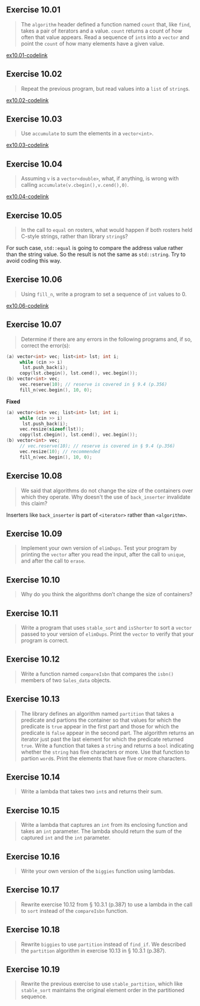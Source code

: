 ## Exercise 10.01

> The `algorithm` header defined a function named `count` that, like `find`, takes a pair of iterators and a value. `count` returns a count of how often that value appears. Read a sequence of `int`s into a `vector` and point the `count` of how many elements have a given value.

[ex10.01-codelink](exercise10.01.cpp)

## Exercise 10.02

> Repeat the previous program, but read values into a `list` of `string`s.

[ex10.02-codelink](exercise10.02.cpp)

## Exercise 10.03

> Use `accumulate` to sum the elements in a `vector<int>`.

[ex10.03-codelink](exercise10.03.cpp)

## Exercise 10.04

> Assuming `v` is a `vector<double>`, what, if anything, is wrong with calling `accumulate(v.cbegin(),v.cend(),0)`.

[ex10.04-codelink](exercise10.04.cpp)

## Exercise 10.05

> In the call to `equal` on rosters, what would happen if both rosters held C-style strings, rather than library `string`s?

For such case, `std::equal` is going to compare the address value rather than the string value. So the result is not the same as `std::string`. Try to avoid coding this way.

## Exercise 10.06

> Using `fill_n`, write a program to set a sequence of `int` values to 0.

[ex10.06-codelink](exercise10.06.cpp)

## Exercise 10.07

> Determine if there are any errors in the following programs and, if so, correct the error(s):

```cpp
(a) vector<int> vec; list<int> lst; int i;
     while (cin >> i)
      lst.push_back(i); 
     copy(lst.cbegin(), lst.cend(), vec.begin());
(b) vector<int> vec;
     vec.reserve(10); // reserve is covered in § 9.4 (p.356)
     fill_n(vec.begin(), 10, 0);
```
**Fixed**
```cpp
(a) vector<int> vec; list<int> lst; int i;
     while (cin >> i)
      lst.push_back(i);
     vec.resize(sizeof(lst));
     copy(lst.cbegin(), lst.cend(), vec.begin());
(b) vector<int> vec;
     // vec.reserve(10); // reserve is covered in § 9.4 (p.356)
     vec.resize(10); // recommended
     fill_n(vec.begin(), 10, 0);
```

## Exercise 10.08

> We said that algorithms do not change the size of the containers over which they operate. Why doesn't the use of `back_inserter` invalidate this claim?

Inserters like `back_inserter` is part of `<iterator>` rather than `<algorithm>`.

## Exercise 10.09

> Implement your own version of `elimDups`. Test your program by printing the `vector` after you read the input, after the call to `unique`, and after the call to `erase`.



## Exercise 10.10

> Why do you think the algorithms don’t change the size of containers?

## Exercise 10.11

> Write a program that uses `stable_sort` and `isShorter` to sort a `vector` passed to your version of `elimDups`. Print the `vector` to verify that your program is correct.

## Exercise 10.12

> Write a function named `compareIsbn` that compares the `isbn()` members of two `Sales_data` objects.

## Exercise 10.13

> The library defines an algorithm named `partition` that takes a predicate and partions the container so that values for which the predicate is `true` appear in the first part and those for which the predicate is `false` appear in the second part. The algorithm returns an iterator just past the last element for which the predicate returned `true`. Write a function that takes a `string` and returns a `bool` indicating whether the `string` has five characters or more. Use that function to partion `word`s. Print the elements that have five or more characters.

## Exercise 10.14

> Write a lambda that takes two `int`s and returns their sum.

## Exercise 10.15

> Write a lambda that captures an `int` from its enclosing function and takes an `int` parameter. The lambda should return the sum of the captured `int` and the `int` parameter.

## Exercise 10.16

> Write your own version of the `biggies` function using lambdas.

## Exercise 10.17

> Rewrite exercise 10.12 from § 10.3.1 (p.387) to use a lambda in the call to `sort` instead of the `compareIsbn` function.

## Exercise 10.18

> Rewrite `biggies` to use `partition` instead of `find_if`. We described the `partition` algorithm in exercise 10.13 in § 10.3.1 (p.387).

## Exercise 10.19

> Rewrite the previous exercise to use `stable_partition`, which like `stable_sort` maintains the original element order in the partitioned sequence.

